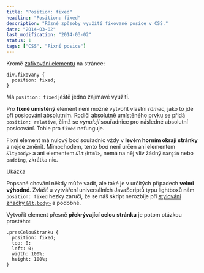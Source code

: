 ```yaml
---
title: "Position: fixed"
headline: "Position: fixed"
description: "Různé způsoby využití fixované posice v CSS."
date: "2014-03-02"
last_modification: "2014-03-02"
status: 1
tags: ["CSS", "Fixní posice"]
---
```


Kromě [zafixování elementu](/position#fixed) na stránce:

```
div.fixovany {
  position: fixed;
}
```

Má `position: fixed` ještě jedno zajímavé využití.

Pro **fixně umístěný** element není možné vytvořit vlastní *rámec*, jako to jde při posicování absolutním. Rodiči absolutně umístěného prvku se přidá `position: relative`, čímž se *vynulují* souřadnice pro následné absolutní posicování. Tohle pro `fixed` nefunguje.

Fixní element má nulový bod souřadnic vždy v **levém horním okraji stránky** a nejde změnit. Mimochodem, tento *bod* není určen ani elementem `&lt;body>` a ani elementem `&lt;html>`, nemá na něj vliv žádný `margin` nebo `padding`, zkrátka nic.

[Ukázka](http://kod.djpw.cz/udcb)

Popsané chování někdy může vadit, ale také je v určitých případech **velmi výhodné**. Zvlášť u vytváření universálních JavaScriptů typu lightboxů nám `position: fixed` hezky zaručí, že se náš skript nerozbije při [stylování značky `&lt;body>`](/stylovani-body) a podobně.

Vytvořit element přesně **překrývající celou stránku** je potom otázkou prostého:

```
.presCelouStranku {
  position: fixed;
  top: 0;
  left: 0;
  width: 100%;
  height: 100%;
}
```